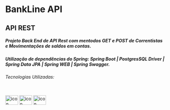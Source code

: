 # BankLine API

## API REST 

##### Projeto Back End de API Rest com mentodos GET e POST de Correntistas e Movimentações de saldos em contas.



##### Utilização de dependências do Spring: Spring Boot | PostgresSQL Driver | Spring Data JPA | Spring WEB | Spring Swagger.



###### Tecnologias Utilizadas: 

<div style="display: inline_block"><br> 

<img align="center" alt="icon JAVA" height="30" width="40" src="https://cdn.jsdelivr.net/gh/devicons/devicon/icons/java/java-original.svg" />  
<img align="center" alt="icon Spring" height="30" width="40" src="https://cdn.jsdelivr.net/gh/devicons/devicon/icons/spring/spring-original.svg" />
<img align="center" alt="icon PostgreeSQL" height="30" width="40" src="https://cdn.jsdelivr.net/gh/devicons/devicon/icons/postgresql/postgresql-original.svg" />

</div>


